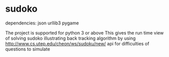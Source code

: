# sudoko

  dependencies: json
                urllib3
                pygame
                
   The project is supported for python 3 or above
   This gives the run time view of solving sudoko illustrating back tracking algorithm by using http://www.cs.utep.edu/cheon/ws/sudoku/new/ api for difficulties of questions to simulate

